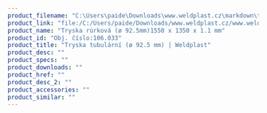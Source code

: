 ```yaml
---
product_filename: "C:\Users\paide\Downloads\www.weldplast.cz\markdown\tryska-tubularni-o-925-mm645_pg=6.md"
product_link: "file:/C:/Users/paide/Downloads/www.weldplast.cz/www.weldplast.cz/sk/tryska-tubularni-o-925-mm645_pg=6"
product_name: "Tryska rúrková (ø 92.5mm)1550 x 1350 x 1.1 mm"
product_id: "Obj. číslo:106.033"
product_title: "Tryska tubulární (ø 92.5 mm) | Weldplast"
product_desc: ""
product_specs: ""
product_downloads: ""
product_href: ""
product_desc_2: ""
product_accessories: ""
product_similar: ""
---
```

